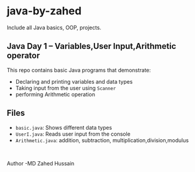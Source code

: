 # java-by-zahed
Include all Java basics, OOP, projects.
<br>
## Java Day 1 – Variables,User Input,Arithmetic operator

This repo contains basic Java programs that demonstrate:

- Declaring and printing variables and data types
- Taking input from the user using `Scanner`
- performing Arithmetic operation

## Files

- `basic.java`: Shows different data types
- `UserI.java`: Reads user input from the console
- `Arithmetic.java`: addition, subtraction, multiplication,division,modulus
<br>

Author -MD Zahed Hussain
